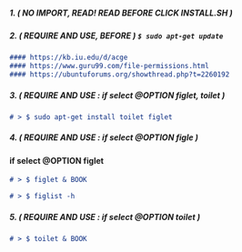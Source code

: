 
##### 1. ( NO IMPORT, READ! READ BEFORE CLICK INSTALL.SH ) 
##### 2. ( REQUIRE AND USE, BEFORE  )  `$ sudo apt-get update` 


```markdown
#### https://kb.iu.edu/d/acge
#### https://www.guru99.com/file-permissions.html
#### https://ubuntuforums.org/showthread.php?t=2260192
```

##### 3. ( REQUIRE AND USE : if select @OPTION figlet, toilet ) 

```markdown
# > $ sudo apt-get install toilet figlet
```

##### 4. ( REQUIRE AND USE : if select @OPTION figle ) 

#### if select @OPTION figlet

```markdown
# > $ figlet & BOOK
```

```markdown
# > $ figlist -h 
```

##### 5. ( REQUIRE AND USE :  if select @OPTION toilet ) 

```markdown
# > $ toilet & BOOK
```





